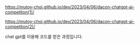https://mutoy-choi.github.io/dev/2023/04/06/dacon-chatgpt-ai-competiton(1)/

https://mutoy-choi.github.io/dev/2023/04/06/dacon-chatgpt-ai-competiton(2)/

chat gpt를 이용해 코드를 받은 과정입니다.
